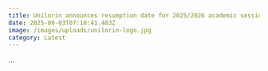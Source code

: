 ```yaml
---
title: Unilorin announces resumption date for 2025/2026 academic session
date: 2025-09-03T07:10:41.483Z
image: /images/uploads/unilorin-logo.jpg
category: Latest
---
```

.﻿..